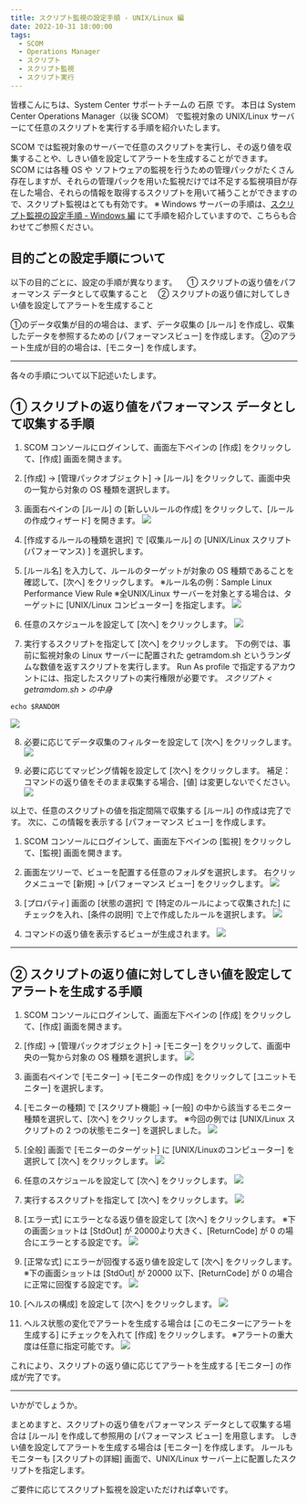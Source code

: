 ```yaml
---
title: スクリプト監視の設定手順 - UNIX/Linux 編
date: 2022-10-31 18:00:00
tags:
  - SCOM
  - Operations Manager
  - スクリプト
  - スクリプト監視
  - スクリプト実行
---
```


皆様こんにちは、System Center サポートチームの 石原 です。
本日は System Center Operations Manager（以後 SCOM） で監視対象の UNIX/Linux サーバーにて任意のスクリプトを実行する手順を紹介いたします。

<!-- more -->
SCOM では監視対象のサーバーで任意のスクリプトを実行し、その返り値を収集することや、しきい値を設定してアラートを生成することができます。
SCOM には各種 OS や ソフトウェアの監視を行うための管理パックがたくさん存在しますが、それらの管理パックを用いた監視だけでは不足する監視項目が存在した場合、それらの情報を取得するスクリプトを用いて補うことができますので、スクリプト監視はとても有効です。
※ Windows サーバーの手順は、[スクリプト監視の設定手順 - Windows 編](/blog/SCOM/SCOM_windows_script_monitor/) にて手順を紹介していますので、こちらも合わせてご参照ください。


## 目的ごとの設定手順について
以下の目的ごとに、設定の手順が異なります。
　① スクリプトの返り値をパフォーマンス データとして収集すること
　② スクリプトの返り値に対してしきい値を設定してアラートを生成すること

①のデータ収集が目的の場合は、まず、データ収集の [ルール] を作成し、収集したデータを参照するための [パフォーマンスビュー] を作成します。
②のアラート生成が目的の場合は、[モニター] を作成します。

---

各々の手順について以下記述いたします。
## ① スクリプトの返り値をパフォーマンス データとして収集する手順
1. SCOM コンソールにログインして、画面左下ペインの [作成] をクリックして、[作成] 画面を開きます。
2. [作成] -> [管理パックオブジェクト] -> [ルール] をクリックして、画面中央の一覧から対象の OS 種類を選択します。
3. 画面右ペインの [ルール] の [新しいルールの作成] をクリックして、[ルールの作成ウィザード] を開きます。
![](001.png)


4. [作成するルールの種類を選択] で [収集ルール] の [UNIX/Linux スクリプト(パフォーマンス) ] を選択します。
5. [ルール名] を入力して、ルールのターゲットが対象の OS 種類であることを確認して、[次へ] をクリックします。
※ルール名の例：Sample Linux Performance View Rule
※全UNIX/Linux サーバーを対象とする場合は、ターゲットに [UNIX/Linux コンピューター] を指定します。
![](002-2.png)


6. 任意のスケジュールを設定して [次へ] をクリックします。
![](003.png)


7. 実行するスクリプトを指定して [次へ] をクリックします。
下の例では、事前に監視対象の Linux サーバーに配置された getramdom.sh というランダムな数値を返すスクリプトを実行します。
Run As profile で指定するアカウントには、指定したスクリプトの実行権限が必要です。
*スクリプト < getramdom.sh > の中身*
```CMD
echo $RANDOM
```

![](004.png)


8. 必要に応じてデータ収集のフィルターを設定して [次へ] をクリックします。
![](005.png)


9. 必要に応じてマッピング情報を設定して [次へ] をクリックします。
補足：コマンドの返り値をそのまま収集する場合、[値] は変更しないでください。
![](006.png)


以上で、任意のスクリプトの値を指定間隔で収集する [ルール] の作成は完了です。
次に、この情報を表示する [パフォーマンス ビュー] を作成します。



1. SCOM コンソールにログインして、画面左下ペインの [監視] をクリックして、[監視] 画面を開きます。
2. 画面左ツリーで、ビューを配置する任意のフォルダを選択します。
右クリックメニューで [新規] -> [パフォーマンス ビュー] をクリックします。
![](007.png)


3. [プロパティ] 画面の [状態の選択] で [特定のルールによって収集された] にチェックを入れ、[条件の説明] で上で作成したルールを選択します。
![](008.png)


4. コマンドの返り値を表示するビューが生成されます。
![](009.png)

---

## ② スクリプトの返り値に対してしきい値を設定してアラートを生成する手順
1. SCOM コンソールにログインして、画面左下ペインの [作成] をクリックして、[作成] 画面を開きます。
2. [作成] -> [管理パックオブジェクト] -> [モニター] をクリックして、画面中央の一覧から対象の OS 種類を選択します。
![](020.png)


3. 画面右ペインで [モニター] -> [モニターの作成] をクリックして [ユニットモニター] を選択します。
4. [モニターの種類] で [スクリプト機能] -> [一般] の中から該当するモニター種類を選択して、[次へ] をクリックします。
※今回の例では [UNIX/Linux スクリプトの 2 つの状態モニター] を選択しました。
![](011.png)


5. [全般] 画面で [モニターのターゲット] に [UNIX/Linuxのコンピューター] を選択して [次へ] をクリックします。
![](019.png)


6. 任意のスケジュールを設定して [次へ] をクリックします。
![](013.png)


7. 実行するスクリプトを指定して [次へ] をクリックします。
![](014.png)


8. [エラー式] にエラーとなる返り値を設定して [次へ] をクリックします。
※下の画面ショットは [StdOut] が 20000より大きく、[ReturnCode] が 0 の場合にエラーとする設定です。 
![](015.png)


9. [正常な式] にエラーが回復する返り値を設定して [次へ] をクリックします。
※下の画面ショットは [StdOut] が 20000 以下、[ReturnCode] が 0 の場合に正常に回復する設定です。
![](016.png)


10. [ヘルスの構成] を設定して [次へ] をクリックします。
![](017.png)


11. ヘルス状態の変化でアラートを生成する場合は [このモニターにアラートを生成する] にチェックを入れて [作成] をクリックします。
※アラートの重大度は任意に指定可能です。
![](018.png)


これにより、スクリプトの返り値に応じてアラートを生成する [モニター] の作成が完了です。

---

いかがでしょうか。

まとめますと、スクリプトの返り値をパフォーマンス データとして収集する場合は [ルール] を作成して参照用の [パフォーマンス ビュー] を用意します。
しきい値を設定してアラートを生成する場合は [モニター] を作成します。
ルールもモニターも [スクリプトの詳細] 画面で、UNIX/Linux サーバー上に配置したスクリプトを指定します。


ご要件に応じてスクリプト監視を設定いただければ幸いです。

